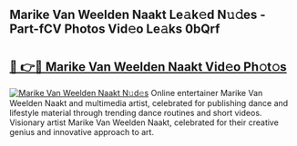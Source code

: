 ## Marike Van Weelden Naakt Le𝚊k𝚎d N𝚞𝚍es - Part-fCV Photos Vid𝚎o Le𝚊ks 0bQrf

# <h2><a href="http://fb7iucg.evod.top/?m=Marike+Van+Weelden+Naakt">🔗 👉🔴 Marike Van Weelden Naakt Vid𝚎o Ph𝚘t𝚘s</a></h2>

[![Marike Van Weelden Naakt N𝚞d𝚎s](https://i.imgur.com/8V9OHl7.gif)](http://fb7iucg.evod.top/?m=Marike+Van+Weelden+Naakt)
Online entertainer Marike Van Weelden Naakt and multimedia artist, celebrated for publishing dance and lifestyle material through trending dance routines and short videos. Visionary artist Marike Van Weelden Naakt, celebrated for their creative genius and innovative approach to art. 
